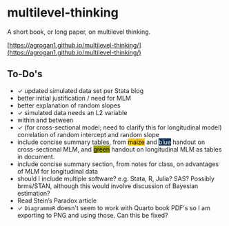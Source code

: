 # multilevel-thinking

A short book, or long paper, on multilevel thinking.

[https://agrogan1.github.io/multilevel-thinking/](https://agrogan1.github.io/multilevel-thinking/)

## To-Do's

* ✓ updated simulated data set per Stata blog
* better initial justification / need for MLM
* better explanation of random slopes
* ✓ simulated data needs an L2 variable
* within and between
* ✓ (for cross-sectional model; need to clarify this for longitudinal model) correlation of random intercept and random slope
* include concise summary tables, from <span style="background-color:#FFCB05;color:black">maize</span> and <span style="background-color:#00274C;color:white">blue</span> handout on cross-sectional MLM, and <span style="background-color:#A5A508;color:black">green</span> handout on longitudinal MLM as tables in document.
* include concise summary section, from notes for class, on advantages of MLM for longitudinal data
* should I include multiple software? e.g. Stata, R, Julia? SAS? Possibly brms/STAN, although this would involve discussion of Bayesian estimation?
* Read Stein’s Paradox article
* ✓ `DiagrammeR` doesn't seem to work with Quarto book PDF's so I am exporting to PNG and using those. Can this be fixed? 

